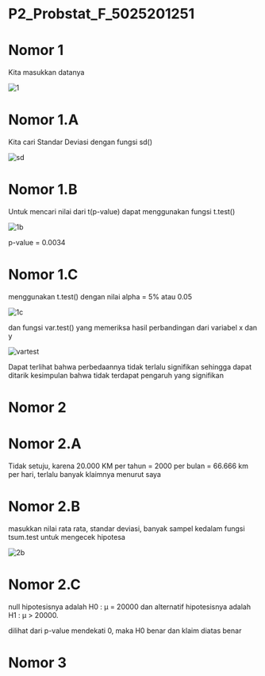# P2_Probstat_F_5025201251

# Nomor 1

Kita masukkan datanya

![1](https://user-images.githubusercontent.com/82025946/170872162-68af19e9-7eb5-4c56-8a56-2e7fb64d0519.jpg)

# Nomor 1.A

Kita cari Standar Deviasi dengan fungsi sd()

![sd](https://user-images.githubusercontent.com/82025946/170872856-cca40ee6-8b5e-447e-bf2e-40415dc4fe1c.jpg)

# Nomor 1.B

Untuk mencari nilai dari t(p-value) dapat menggunakan fungsi t.test()

![1b](https://user-images.githubusercontent.com/82025946/170873066-426f1cce-58be-41f8-b150-dc0543f954ed.jpg)

p-value = 0.0034

# Nomor 1.C

menggunakan t.test() dengan nilai alpha = 5% atau 0.05 

![1c](https://user-images.githubusercontent.com/82025946/170872981-a58143e8-737f-41c8-a435-09cafd6aca81.jpg)

dan fungsi var.test() yang memeriksa hasil perbandingan dari variabel x dan y

![vartest](https://user-images.githubusercontent.com/82025946/170873367-f95047df-01f2-44ab-8889-9d5f190f59c9.jpg)

Dapat terlihat bahwa perbedaannya tidak terlalu signifikan sehingga dapat ditarik kesimpulan bahwa tidak terdapat pengaruh yang signifikan

# Nomor 2

# Nomor 2.A

Tidak setuju, karena 20.000 KM per tahun = 2000 per bulan = 66.666 km per hari, terlalu banyak klaimnya menurut saya

# Nomor 2.B
masukkan nilai rata rata, standar deviasi, banyak sampel kedalam fungsi tsum.test untuk mengecek hipotesa

![2b](https://user-images.githubusercontent.com/82025946/170873884-0cf2b80b-ab70-4f2d-b6e7-4d03168d96b8.jpg)

# Nomor 2.C

null hipotesisnya adalah H0 : μ = 20000 dan alternatif hipotesisnya adalah H1 : μ > 20000.

dilihat dari p-value mendekati 0, maka H0 benar dan klaim diatas benar

# Nomor 3










